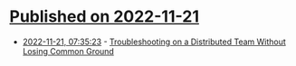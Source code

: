 # [Published on 2022-11-21](index.md)

* [2022-11-21, 07:35:23](https://news.ycombinator.com/item?id=33689890) - [Troubleshooting on a Distributed Team Without Losing Common Ground](https://blog.danslimmon.com/2015/10/19/troubleshooting-chatops-ddx/)
